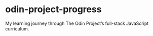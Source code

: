# odin-project-progress
My learning journey through The Odin Project’s full-stack JavaScript curriculum.
